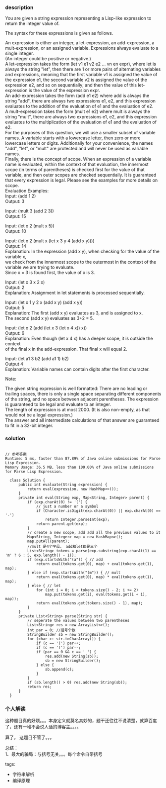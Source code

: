 ### description    
  You are given a string expression representing a Lisp-like expression to return the integer value of.  
    
  The syntax for these expressions is given as follows.  
    
  An expression is either an integer, a let-expression, an add-expression, a mult-expression, or an assigned variable. Expressions always evaluate to a single integer.  
  (An integer could be positive or negative.)  
  A let-expression takes the form (let v1 e1 v2 e2 ... vn en expr), where let is always the string "let", then there are 1 or more pairs of alternating variables and expressions, meaning that the first variable v1 is assigned the value of the expression e1, the second variable v2 is assigned the value of the expression e2, and so on sequentially; and then the value of this let-expression is the value of the expression expr.  
  An add-expression takes the form (add e1 e2) where add is always the string "add", there are always two expressions e1, e2, and this expression evaluates to the addition of the evaluation of e1 and the evaluation of e2.  
  A mult-expression takes the form (mult e1 e2) where mult is always the string "mult", there are always two expressions e1, e2, and this expression evaluates to the multiplication of the evaluation of e1 and the evaluation of e2.  
  For the purposes of this question, we will use a smaller subset of variable names. A variable starts with a lowercase letter, then zero or more lowercase letters or digits. Additionally for your convenience, the names "add", "let", or "mult" are protected and will never be used as variable names.  
  Finally, there is the concept of scope. When an expression of a variable name is evaluated, within the context of that evaluation, the innermost scope (in terms of parentheses) is checked first for the value of that variable, and then outer scopes are checked sequentially. It is guaranteed that every expression is legal. Please see the examples for more details on scope.  
  Evaluation Examples:  
  Input: (add 1 2)  
  Output: 3  
    
  Input: (mult 3 (add 2 3))  
  Output: 15  
    
  Input: (let x 2 (mult x 5))  
  Output: 10  
    
  Input: (let x 2 (mult x (let x 3 y 4 (add x y))))  
  Output: 14  
  Explanation: In the expression (add x y), when checking for the value of the variable x,  
  we check from the innermost scope to the outermost in the context of the variable we are trying to evaluate.  
  Since x = 3 is found first, the value of x is 3.  
    
  Input: (let x 3 x 2 x)  
  Output: 2  
  Explanation: Assignment in let statements is processed sequentially.  
    
  Input: (let x 1 y 2 x (add x y) (add x y))  
  Output: 5  
  Explanation: The first (add x y) evaluates as 3, and is assigned to x.  
  The second (add x y) evaluates as 3+2 = 5.  
    
  Input: (let x 2 (add (let x 3 (let x 4 x)) x))  
  Output: 6  
  Explanation: Even though (let x 4 x) has a deeper scope, it is outside the context  
  of the final x in the add-expression.  That final x will equal 2.  
    
  Input: (let a1 3 b2 (add a1 1) b2)   
  Output 4  
  Explanation: Variable names can contain digits after the first character.  
    
  Note:  
    
  The given string expression is well formatted: There are no leading or trailing spaces, there is only a single space separating different components of the string, and no space between adjacent parentheses. The expression is guaranteed to be legal and evaluate to an integer.  
  The length of expression is at most 2000. (It is also non-empty, as that would not be a legal expression.)  
  The answer and all intermediate calculations of that answer are guaranteed to fit in a 32-bit integer.  
### solution    
```    
  
// 参考答案  
Runtime: 5 ms, faster than 87.89% of Java online submissions for Parse Lisp Expression.  
Memory Usage: 36.5 MB, less than 100.00% of Java online submissions for Parse Lisp Expression.  
  
  class Solution {  
      public int evaluate(String expression) {  
          return eval(expression, new HashMap<>());  
      }  
      private int eval(String exp, Map<String, Integer> parent) {  
          if (exp.charAt(0) != '(') {  
              // just a number or a symbol  
              if (Character.isDigit(exp.charAt(0)) || exp.charAt(0) == '-')  
                  return Integer.parseInt(exp);  
              return parent.get(exp);  
          }  
          // create a new scope, add add all the previous values to it  
          Map<String, Integer> map = new HashMap<>();  
          map.putAll(parent);  
          //mult 是4个字母， add和let都是三个  
          List<String> tokens = parse(exp.substring(exp.charAt(1) == 'm' ? 6 : 5, exp.length() - 1));  
          if (exp.startsWith("(a")) { // add  
              return eval(tokens.get(0), map) + eval(tokens.get(1), map);  
          } else if (exp.startsWith("(m")) { // mult  
              return eval(tokens.get(0), map) * eval(tokens.get(1), map);  
          } else { // let  
              for (int i = 0; i < tokens.size() - 2; i += 2)  
                  map.put(tokens.get(i), eval(tokens.get(i + 1), map));  
              return eval(tokens.get(tokens.size() - 1), map);  
          }  
      }  
      private List<String> parse(String str) {  
          // seperate the values between two parentheses  
          List<String> res = new ArrayList<>();  
          int par = 0; //括号个数  
          StringBuilder sb = new StringBuilder();  
          for (char c: str.toCharArray()) {  
              if (c == '(') par++;  
              if (c == ')') par--;  
              if (par == 0 && c == ' ') {  
                  res.add(new String(sb));  
                  sb = new StringBuilder();  
              } else {  
                  sb.append(c);  
              }  
          }  
          if (sb.length() > 0) res.add(new String(sb));  
          return res;  
      }  
  }  
```    
    
### 个人解读    
  这种题目真的好烦。。。本身定义就莫名其妙的，题干还往往不说清楚，就算百度了，还有一堆不会说人话的博客主。。。。  
    
  算了， 这题目不管了。。。  
    
  总结：  
  1、最大的骗局：与括号无关。。。每个命令自带括号    
    
tags:    
  -  字符串解析   
  -  编译原理   
